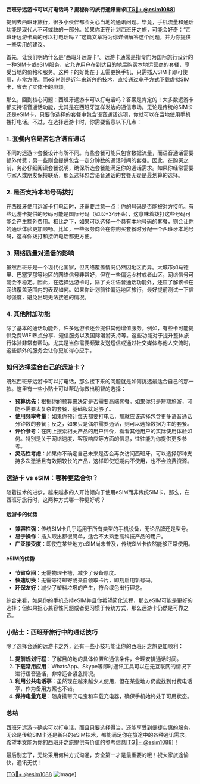 **西班牙远游卡可以打电话吗？揭秘你的旅行通讯需求[[TG💪+ @esim1088](https://t.me/s/esim1088)]**

提到去西班牙旅行，很多小伙伴都会关心当地的通讯问题。毕竟，手机流量和通话功能是现代人不可或缺的一部分。如果你正在计划西班牙之旅，可能会好奇：“西班牙远游卡真的可以打电话吗？”这篇文章将为你详细解答这个问题，并为你提供一些实用的建议。

首先，让我们明确什么是“西班牙远游卡”。远游卡通常是指专门为国际旅行设计的一种SIM卡或eSIM服务，它允许用户在到达目的地后购买本地运营商的套餐，享受当地的价格和服务。这种卡的好处在于无需更换手机，只需插入SIM卡即可使用，非常方便。而eSIM则是近年来新兴的技术，直接通过电子方式下载虚拟SIM卡，省去了实体卡的麻烦。

那么，回到核心问题：西班牙远游卡可以打电话吗？答案是肯定的！大多数远游卡都支持语音通话功能，尤其是在西班牙这样发达的通信市场。无论是传统的SIM卡还是eSIM卡，只要你选择的套餐中包含语音通话选项，你就可以在当地使用手机拨打电话。不过，在选择远游卡时，你需要留意以下几点：

### **1. 套餐内容是否包含语音通话**
不同的远游卡套餐设计有所不同。有些套餐可能只包含数据流量，而语音通话需要额外付费；另一些则会提供包含一定分钟数的通话时间的套餐。因此，在购买之前，务必仔细阅读套餐说明，确保所选套餐能满足你的通话需求。如果你经常需要与家人或朋友保持联系，那么选择包含语音通话的套餐无疑是最划算的选择。

### **2. 是否支持本地号码拨打**
在西班牙使用远游卡打电话时，还需要注意一点：你的号码是否能被对方接听。有些远游卡提供的号码可能是国际号码（如以+34开头），这意味着拨打这些号码可能会产生额外费用。相比之下，如果可以选择一个具有本地号码的套餐，则会让你的通话体验更加顺畅。比如，一些服务商会在你购买套餐时分配一个西班牙本地号码，这样你拨打和接听电话都更方便。

### **3. 网络质量对通话的影响**
虽然西班牙是一个现代化国家，但网络覆盖情况仍然因地区而异。大城市如马德里、巴塞罗那等地区的网络信号非常好，但在一些偏远乡村或者山区，网络信号可能会不稳定。因此，在选择远游卡时，除了关注语音通话功能外，还应了解该卡在网络覆盖范围内的表现如何。如果你计划前往偏远地区旅行，最好提前测试一下信号强度，避免出现无法接通的情况。

### **4. 其他附加功能**
除了基本的通话功能外，许多远游卡还会提供其他增值服务。例如，有些卡可能提供免费WiFi热点分享、短信服务以及国际漫游支持等。这些功能对于提升整体旅行体验非常有帮助。尤其是当你需要频繁发送短信或通过社交媒体与他人交流时，这些额外的服务会让你更加得心应手。

### **如何选择适合自己的远游卡？**
既然西班牙远游卡可以打电话，那么接下来的问题就是如何挑选最适合自己的那一款。这里有一些小贴士可以帮助你做出明智的选择：

- **预算优先**：根据你的预算来决定是否需要高端套餐。如果你只是短期旅游，可能不需要太复杂的套餐，基础版就足够了。
- **使用频率考量**：如果你预计每天都要打电话，那就应该选择包含更多语音通话分钟数的套餐；反之，如果只是偶尔需要通话，则可以选择数据为主的套餐。
- **评价参考**：在网上搜索相关产品的用户评价，看看其他用户的实际使用体验如何。特别是关于网络速度、客服响应等方面的信息，往往能为你提供更多参考。
- **灵活性考虑**：如果你不确定自己未来是否会再次访问西班牙，可以选择那种支持多次激活且有效期较长的产品，这样即使短期内不使用，也不会浪费资源。

### **远游卡 vs eSIM：哪种更适合你？**
随着技术的进步，越来越多的人开始倾向于使用eSIM而非传统SIM卡。那么，在西班牙旅行时，这两种方式哪一种更好呢？

#### **远游卡的优势**
- **兼容性强**：传统SIM卡几乎适用于所有类型的手机设备，无论品牌还是型号。
- **易于操作**：插入取出都很简单，适合不太熟悉高科技产品的用户。
- **广泛接受度**：即使在某些地方eSIM尚未普及，传统SIM卡依然能够正常使用。

#### **eSIM的优势**
- **节省空间**：无需物理卡槽，减少了设备厚度。
- **快速切换**：无需等待邮寄或亲自领取卡片，即刻启用新号码。
- **环保友好**：减少了塑料垃圾的产生，符合绿色出行理念。

综合来看，如果你的手机支持eSIM并且你希望简化流程，那么eSIM可能是更好的选择；但如果担心兼容性问题或者更习惯于传统方式，那么远游卡仍然是可靠之选。

### **小贴士：西班牙旅行中的通话技巧**
除了选择合适的远游卡之外，还有一些小技巧能让你的西班牙之旅更加顺利：

1. **提前规划行程**：了解目的地的具体位置和通信条件，合理安排通话时间。
2. **下载常用应用**：WhatsApp、Skype等即时通讯工具可以在无互联网的情况下进行语音通话，非常适合紧急情况。
3. **利用公共电话亭**：虽然现在越来越少人使用，但在某些地方仍能找到付费电话亭，作为备用方案也不错。
4. **保持电量充足**：随身携带充电宝和车载充电器，确保手机始终处于可用状态。

### **总结**
西班牙远游卡确实可以打电话，而且只要选择得当，还能享受到便捷实惠的服务。无论是传统SIM卡还是新兴的eSIM技术，都能满足你在旅途中的各种通讯需求。希望本文能为你的西班牙之旅提供有价值的参考信息[[TG💪+ @esim1088](https://t.me/s/esim1088)]！

最后别忘了，无论采用何种方式沟通，安全第一才是最重要的哦！祝大家旅途愉快，通讯无忧！

[[TG💪+ @esim1088](https://t.me/s/esim1088) ![Image](https://i.postimg.cc/4NQfJmqS/Snipaste-2025-05-13-00-14-12.png)]